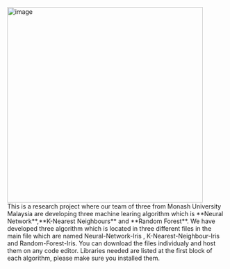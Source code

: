 <div>
  <div>
    <img src="https://github.com/user-attachments/assets/01eb101f-1aca-4af7-b51d-a4ce6ce883dc" alt="image" style="width:450px;">
  </div>

  <div>
This is a research project where our team of three from Monash University Malaysia are developing three machine learing algorithm which is **Neural Network**,**K-Nearest Neighbours** and **Random Forest**. We have developed three algorithm which is located in three different files in the main file which are named Neural-Network-Iris , K-Nearest-Neighbour-Iris and Random-Forest-Iris. You can download the files individualy and host them on any code editor. Libraries needed are listed at the first block of each algorithm, please make sure you installed them.
  </div>
</div>
